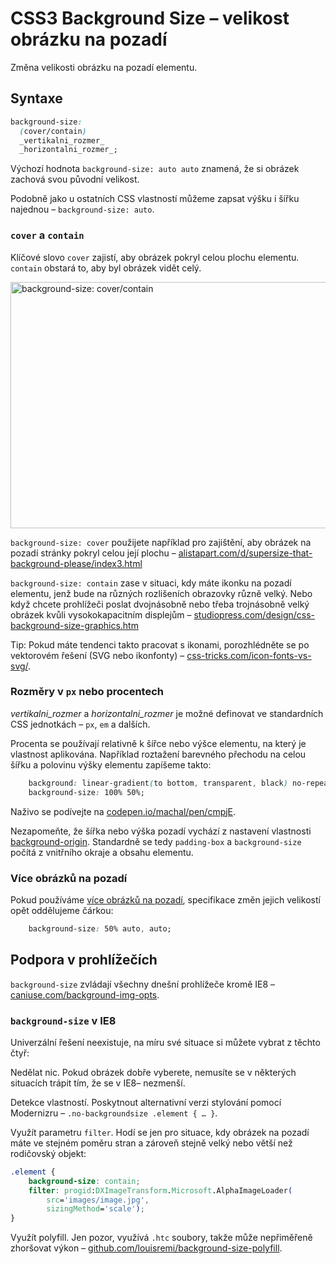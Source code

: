 CSS3 Background Size – velikost obrázku na pozadí
=================================================

Změna velikosti obrázku na pozadí elementu.

Syntaxe
-------

```css
background-size:
  (cover/contain)
  _vertikalni_rozmer_
  _horizontalni_rozmer_;
```

Výchozí hodnota `background-size: auto auto` znamená, že si obrázek zachová svou původní velikost.

Podobně jako u ostatních CSS vlastností můžeme zapsat výšku i šířku najednou –  `background-size: auto`.

### `cover` a `contain`

Klíčové slovo `cover` zajistí, aby obrázek pokryl celou plochu elementu. `contain` obstará to, aby byl obrázek vidět celý.

<img class="picture" src="content/schemes/CSS3-background-size-cover-contain.png" width="700" height="394" alt="background-size: cover/contain">

`background-size: cover` použijete například pro zajištění, aby obrázek na pozadí stránky pokryl celou její plochu – [alistapart.com/d/supersize-that-background-please/index3.html](http://alistapart.com/d/supersize-that-background-please/index3.html)

`background-size: contain` zase v situaci, kdy máte ikonku na pozadí elementu, jenž bude na různých rozlišeních obrazovky různě velký. Nebo když chcete prohlížeči poslat dvojnásobně nebo třeba trojnásobně velký obrázek kvůli vysokokapacitním displejům – [studiopress.com/design/css-background-size-graphics.htm](http://www.studiopress.com/design/css-background-size-graphics.htm)

Tip: Pokud máte tendenci takto pracovat s ikonami, porozhlédněte se po vektorovém řešení (SVG nebo ikonfonty) – [css-tricks.com/icon-fonts-vs-svg/](http://css-tricks.com/icon-fonts-vs-svg/).

### Rozměry v `px` nebo procentech

*_vertikalni_rozmer_* a *_horizontalni_rozmer_* je možné definovat ve standardních CSS jednotkách – `px`, `em` a dalších.

Procenta se používají relativně k šířce nebo výšce elementu, na který je vlastnost aplikována. Například roztažení barevného přechodu na celou šířku a polovinu výšky elementu zapíšeme takto:

```css
	background: linear-gradient(to bottom, transparent, black) no-repeat bottom;
	background-size: 100% 50%;
```

Naživo se podívejte na [codepen.io/machal/pen/cmpjE](http://codepen.io/machal/pen/cmpjE).

Nezapomeňte, že šířka nebo výška pozadí vychází z nastavení vlastnosti [background-origin](css3-background-origin.md). Standardně se tedy `padding-box` a `background-size` počítá z vnitřního okraje a obsahu elementu.

### Více obrázků na pozadí

Pokud používáme [více obrázků na pozadí](css3-multiple-backgrounds.md), specifikace změn jejich velikostí opět oddělujeme čárkou:

```css
	background-size: 50% auto, auto;
```

Podpora v prohlížečích
----------------------

`background-size` zvládají všechny dnešní prohlížeče kromě IE8 – [caniuse.com/background-img-opts](http://caniuse.com/background-img-opts).

### `background-size` v IE8

Univerzální řešení neexistuje, na míru své situace si můžete vybrat z těchto čtyř:

Nedělat nic. Pokud obrázek dobře vyberete, nemusíte se v některých situacích trápit tím, že se v IE8– nezmenší.

Detekce vlastností. Poskytnout alternativní verzi stylování pomocí Modernizru  – `.no-backgroundsize .element { … }`.

Využít parametru `filter`. Hodí se jen pro situace, kdy obrázek na pozadí máte ve stejném poměru stran a zároveň stejně velký nebo větší než rodičovský objekt:

```css
.element {
	background-size: contain;
	filter: progid:DXImageTransform.Microsoft.AlphaImageLoader(
		src='images/image.jpg',
		sizingMethod='scale');
}
```

Využít polyfill. Jen pozor, využívá `.htc` soubory, takže může nepřiměřeně zhoršovat výkon – [github.com/louisremi/background-size-polyfill](https://github.com/louisremi/background-size-polyfill).
